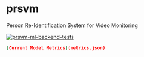 # prsvm
Person Re-Identification System for Video Monitoring

[![prsvm-ml-backend-tests](https://github.com/M1keZulu/prsvm/actions/workflows/tests.yaml/badge.svg)](https://github.com/M1keZulu/prsvm/actions/workflows/tests.yaml)

```json
[Current Model Metrics](metrics.json)

